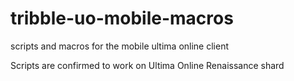 # tribble-uo-mobile-macros
scripts and macros for the mobile ultima online client

Scripts are confirmed to work on Ultima Online Renaissance shard